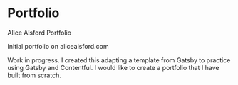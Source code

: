 # Portfolio
Alice Alsford Portfolio

Initial portfolio on alicealsford.com

Work in progress. I created this adapting a template from Gatsby to practice using Gatsby and Contentful. 
I would like to create a portfolio that I have built from scratch.
